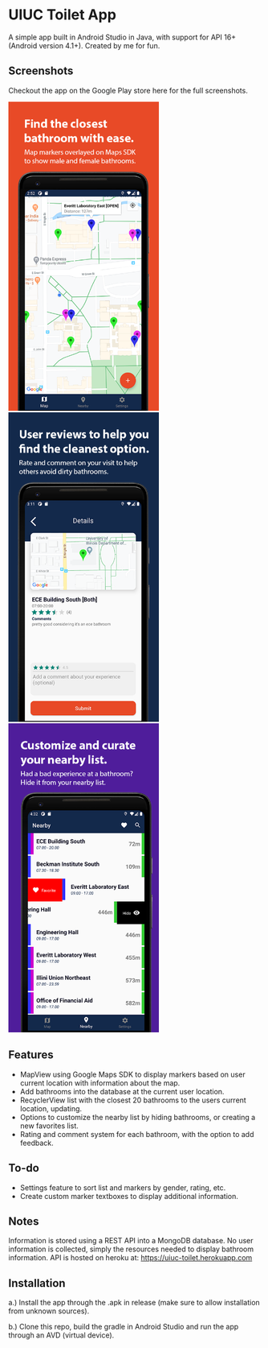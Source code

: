 # UIUC Toilet App
A simple app built in Android Studio in Java, with support for API 16+ (Android version 4.1+). Created by me for fun.

## Screenshots
Checkout the app on the Google Play store here for the full screenshots.

<p float="left">
  <img src="/images/maps.png" width="300" />
  <img src="/images/ratings.png" width="300"/>
  <img src="/images/list.png" width="300" />
</p>

## Features
* MapView using Google Maps SDK to display markers based on user current location with information about the map.
* Add bathrooms into the database at the current user location.
* RecyclerView list with the closest 20 bathrooms to the users current location, updating.
* Options to customize the nearby list by hiding bathrooms, or creating a new favorites list.
* Rating and comment system for each bathroom, with the option to add feedback.

## To-do
* Settings feature to sort list and markers by gender, rating, etc.
* Create custom marker textboxes to display additional information.

## Notes
Information is stored using a REST API into a MongoDB database. No user information is collected, simply the resources needed to display bathroom information. API is hosted on heroku at: https://uiuc-toilet.herokuapp.com

## Installation
a.) Install the app through the .apk in release (make sure to allow installation from unknown sources).

b.) Clone this repo, build the gradle in Android Studio and run the app through an AVD (virtual device).
